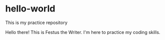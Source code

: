 # hello-world
This is my practice repository

Hello there!
This is Festus the Writer.
I'm here to practice my coding skills.
